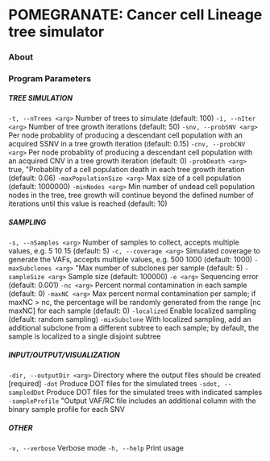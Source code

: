POMEGRANATE: Cancer cell Lineage tree simulator
============

### About


### Program Parameters

##### TREE SIMULATION

```-t, --nTrees <arg>``` Number of trees to simulate (default: 100)
```-i, --nIter <arg>``` Number of tree growth iterations (default: 50)
```-snv, --probSNV <arg>``` Per node probablity of producing a descendant cell population with an acquired SSNV in a tree growth iteration (default: 0.15)
```-cnv, --probCNV <arg>``` Per node probablity of producing a descendant cell population with an acquired CNV in a tree growth iteration (default: 0)
```-probDeath <arg>``` true, "Probablity of a cell population death in each tree growth iteration (default: 0.06)
```-maxPopulationSize <arg>``` Max size of a cell population (default: 1000000)
```-minNodes <arg>``` Min number of undead cell population nodes in the tree, tree growth will continue beyond the defined number of iterations until this value is reached (default: 10)
		
##### SAMPLING

```-s, --nSamples <arg>``` Number of samples to collect, accepts multiple values, e.g. 5 10 15 (default: 5)
```-c, --coverage <arg>``` Simulated coverage to generate the VAFs, accepts multiple values, e.g. 500 1000 (default: 1000)
```-maxSubclones <arg>``` "Max number of subclones per sample (default: 5)
```-sampleSize <arg>``` Sample size (default: 100000)
```-e <arg>``` Sequencing error (default: 0.001)
```-nc <arg>``` Percent normal contamination in each sample (default: 0)
```-maxNC <arg>``` Max percent normal contamination per sample; if maxNC > nc, the percentage will be randomly generated from the range [nc maxNC] for each sample (default: 0)
```-localized``` Enable localized sampling (default: random sampling)
```-mixSubclone``` With localized sampling, add an additional subclone from a different subtree to each sample; by default, the sample is localized to a single disjoint subtree
		
##### INPUT/OUTPUT/VISUALIZATION

```-dir, --outputDir <arg>``` Directory where the output files should be created [required]
```-dot``` Produce DOT files for the simulated trees
```-sdot, --sampledDot``` Produce DOT files for the simulated trees with indicated samples		
```-sampleProfile``` "Output VAF/RC file includes an additional column with the binary sample profile for each SNV
		
##### OTHER

```-v, --verbose``` Verbose mode
```-h, --help``` Print usage
